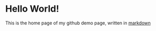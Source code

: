 # Hello World!

This is the home page of my github demo page, written in [markdown](https://github.github.com/gfm/)
